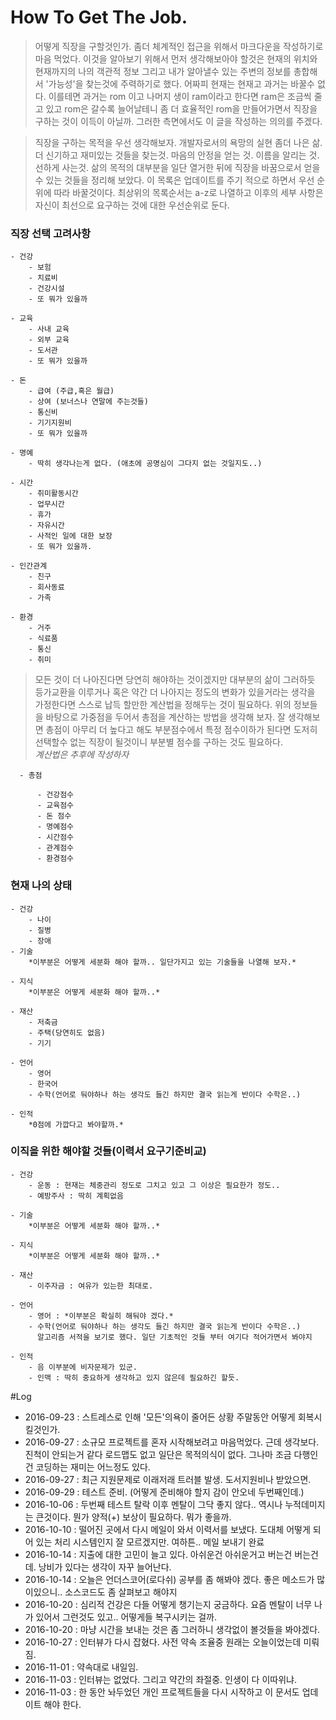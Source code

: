 # How To Get The Job.
 > 어떻게 직장을 구할것인가. 좀더 체계적인 접근을 위해서 마크다운을 작성하기로 마음 먹었다. 이것을 알아보기 위해서 먼저 생각해보아야 할것은 현재의 위치와 현재까지의 나의 객관적 정보 그리고 내가 알아낼수 있는 주변의 정보를 총합해서 '가능성'을 찾는것에 주력하기로 했다. 어짜피 현재는 현재고 과거는 바꿀수 없다. 이를테면 과거는 rom 이고 나머지 생이 ram이라고 한다면 ram은 조금씩 줄고 있고 rom은 갈수록 늘어날테니 좀 더 효율적인 rom을 만들어가면서 직장을 구하는 것이 이득이 아닐까. 그러한 측면에서도 이 글을 작성하는 의의를 주겠다.  

 > 직장을 구하는 목적을 우선 생각해보자. 개발자로서의 욕망의 실현 좀더 나은 삶. 더 신기하고 재미있는 것들을 찾는것. 마음의 안정을 얻는 것. 이름을 알리는 것. 선하게 사는것. 삶의 목적의 대부분을 일단 열거한 뒤에 직장을 바꿈으로서 얻을 수 있는 것들을 정리해 보았다. 이 목록은 업데이트를 주기 적으로 하면서 우선 순위에 따라 바꿀것이다. 최상위의 목록순서는 a-z로 나열하고 이후의 세부 사항은 자신이 최선으로 요구하는 것에 대한 우선순위로 둔다.

### 직장 선택 고려사항

    - 건강
        - 보험
        - 치료비
        - 건강시설
        - 또 뭐가 있을까

    - 교육
        - 사내 교육
        - 외부 교육
        - 도서관
        - 또 뭐가 있을까

    - 돈
        - 급여 (주급,혹은 월급)
        - 상여 (보너스나 연말에 주는것들)
        - 통신비
        - 기기지원비
        - 또 뭐가 있을까

    - 명예
        - 딱히 생각나는게 없다. (애초에 공명심이 그다지 없는 것일지도..)

    - 시간
        - 취미활동시간
        - 업무시간
        - 휴가
        - 자유시간
        - 사적인 일에 대한 보장
        - 또 뭐가 있을까.

    - 인간관계
        - 친구
        - 회사동료
        - 가족

    - 환경
        - 거주
        - 식료품
        - 통신
        - 취미

> 모든 것이 더 나아진다면 당연히 해야하는 것이겠지만 대부분의 삶이 그러하듯 등가교환을 이루거나 혹은 약간 더 나아지는 정도의 변화가 있을거라는 생각을 가정한다면 스스로 납득 할만한 계산법을 정해두는 것이 필요하다. 위의 정보들을 바탕으로 가중점을 두어서 총점을 계산하는 방법을 생각해 보자. 잘 생각해보면 총점이 아무리 더 높다고 해도 부분점수에서 특정 점수이하가 된다면 도저히 선택할수 없는 직장이 될것이니 부분별 점수를 구하는 것도 필요하다.  
*계산법은 추후에 작성하자*

      - 총점

          - 건강점수
          - 교육점수
          - 돈 점수
          - 명예점수
          - 시간점수
          - 관계점수
          - 환경점수

### 현재 나의 상태

    - 건강
        - 나이
        - 질병
        - 장애
    - 기술  
        *이부분은 어떻게 세분화 해야 할까.. 일단가지고 있는 기술들을 나열해 보자.*

    - 지식  
        *이부분은 어떻게 세분화 해야 할까..*

    - 재산
        - 저축금
        - 주택(당연히도 없음)
        - 기기

    - 언어
        - 영어
        - 한국어
        - 수학(언어로 둬야하나 하는 생각도 들긴 하지만 결국 읽는게 반이다 수학은..)

    - 인적
        *0점에 가깝다고 봐야할까.*


### 이직을 위한 해야할 것들(이력서 요구기준비교)

    - 건강
        - 운동 : 현재는 체중관리 정도로 그치고 있고 그 이상은 필요한가 정도..
        - 예방주사 : 딱히 계획없음

    - 기술  
        *이부분은 어떻게 세분화 해야 할까..*

    - 지식  
        *이부분은 어떻게 세분화 해야 할까..*

    - 재산
        - 이주자금 : 여유가 있는한 최대로.

    - 언어
        - 영어 : *이부분은 확실히 해둬야 겠다.*
        - 수학(언어로 둬야하나 하는 생각도 들긴 하지만 결국 읽는게 반이다 수학은..)
          알고리즘 서적을 보기로 했다. 일단 기초적인 것들 부터 여기다 적어가면서 봐야지

    - 인적
        - 음 이부분에 비자문제가 있군.
        - 인맥 : 딱히 중요하게 생각하고 있지 않은데 필요하긴 할듯.

#Log
 - 2016-09-23 : 스트레스로 인해 '모든'의욕이 줄어든 상황 주말동안 어떻게 회복시킬것인가.
 - 2016-09-27 : 소규모 프로젝트를 혼자 시작해보려고 마음먹었다. 근데 생각보다. 진척이 안되는거 같다 로드맵도 없고 일단은 목적의식이 없다. 그나마 조금 다행인건 코딩하는 재미는 어느정도 있다.
 - 2016-09-27 : 최근 지원문제로 이래저래 트러블 발생. 도서지원비나 받았으면.
 - 2016-09-29 : 테스트 준비. (어떻게 준비해야 할지 감이 안오네 두번째인데.)
 - 2016-10-06 : 두번째 테스트 탈락 이후 멘탈이 그닥 좋지 않다.. 역시나 누적데미지는 큰것이다. 뭔가 양적(+) 보상이 필요하다. 뭐가 좋을까.
 - 2016-10-10 : 떨어진 곳에서 다시 메일이 와서 이력서를 보냈다. 도대체 어떻게 되어 있는 처리 시스템인지 잘 모르겠지만. 여하튼.. 메일 보내기 완료
 - 2016-10-14 : 지출에 대한 고민이 늘고 있다. 아쉬운건 아쉬운거고 버는건 버는건데. 낭비가 있다는 생각이 자꾸 늘어난다.
 - 2016-10-14 : 오늘은 언더스코어(로다쉬) 공부를 좀 해봐야 겠다. 좋은 메소드가 많이있으니.. 소스코드도 좀 살펴보고 해야지
 - 2016-10-20 : 심리적 건강은 다들 어떻게 챙기는지 궁금하다. 요즘 멘탈이 너무 나가 있어서 그런것도 있고.. 어떻게들 복구시키는 걸까.
 - 2016-10-20 : 마냥 시간을 보내는 것은 좀 그러하니 생각없이 볼것들을 봐야겠다.
 - 2016-10-27 : 인터뷰가 다시 잡혔다. 사전 약속 조율중 원래는 오늘이었는데 미뤄짐.
 - 2016-11-01 : 약속대로 내일임.
 - 2016-11-03 : 인터뷰는 없었다. 그리고 약간의 좌절중. 인생이 다 이따위냐.
 - 2016-11-03 : 한 동안 놔두었던 개인 프로젝트들을 다시 시작하고 이 문서도 업데이트 해야 한다.
